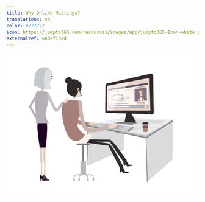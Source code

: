 ```yaml
---
title: Why Online Meetings?
translations: en
color: #777777
icon: https://jumpto365.com/resources/images/app/jumpto365-Icon-white.png
externalref: undefined
---
```



![{"width":"50%"}](./2018-08-23-14-31-29.png)
